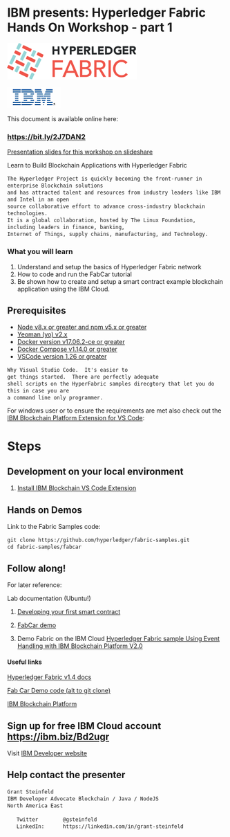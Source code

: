 # IBM presents: Hyperledger Fabric Hands On Workshop - part 1

![Hyperledger Fabric](images/hyperledger_fabric_logo_color.png)

![IBM](images/IBM-logo-all-colors.gif)


This document is available online here: 
### https://bit.ly/2J7DAN2

[Presentation slides for this workshop on slideshare](https://www.slideshare.net/GrantSteinfeld/ibm-presents-hyperledger-fabric-hands-on-workshop-part-1)

Learn to Build Blockchain Applications with Hyperledger Fabric

```
The Hyperledger Project is quickly becoming the front-runner in enterprise Blockchain solutions 
and has attracted talent and resources from industry leaders like IBM and Intel in an open
source collaborative effort to advance cross-industry blockchain technologies.
It is a global collaboration, hosted by The Linux Foundation, 
including leaders in finance, banking,
Internet of Things, supply chains, manufacturing, and Technology.
```
### What you will learn
1. Understand and setup the basics of Hyperledger Fabric network
1. How to code and run the FabCar tutorial
1. Be shown how to create and setup a smart contract example blockchain application using the IBM Cloud.

## Prerequisites
- [Node v8.x or greater and npm v5.x or greater](https://nodejs.org/en/download/)
- [Yeoman (yo) v2.x](http://yeoman.io/)
- [Docker version v17.06.2-ce or greater](https://www.docker.com/get-docker)
- [Docker Compose v1.14.0 or greater](https://docs.docker.com/compose/install/)
- [VSCode version 1.26 or greater](https://code.visualstudio.com)

```
Why Visual Studio Code.  It's easier to 
get things started.  There are perfectly adequate
shell scripts on the HyperFabric samples direcgtory that let you do this in case you are
a command line only programmer.
```
For windows user or to ensure the requirements are met also check out the [IBM Blockchain Platform Extension for VS Code](https://github.com/IBM-Blockchain/blockchain-vscode-extension/blob/master/README.md#requirements):

# Steps
## Development on your local environment
1. [Install IBM Blockchain VS Code Extension](#step-1-Install-IBM-Blockchain-VS-Code-Extension)


## Hands on Demos
Link to the Fabric Samples code:
```
git clone https://github.com/hyperledger/fabric-samples.git
cd fabric-samples/fabcar
```

## Follow along!
For later reference:

Lab documentation (Ubuntu!)
1) [Developing your first smart contract](https://github.com/ibm-blockchain-workshop/ibm-blockchain-workshop.github.io/blob/master/docs/Lab2-IBPVSCodeDevelopingyourFirstContract.pdf)


2) [FabCar demo](https://github.com/ibm-blockchain-workshop/ibm-blockchain-workshop.github.io/blob/master/docs/Lab3-IBPVSCodeExtensionUsinganExistingContract.pdf)


3) Demo Fabric on the IBM Cloud
[Hyperledger Fabric sample Using Event Handling with IBM Blockchain Platform V2.0](https://github.com/IBM/auction-events/)



#### Useful links

 [Hyperledger Fabric v1.4 docs](https://hyperledger-fabric.readthedocs.io/)

[Fab Car Demo code (alt to git clone)](
https://github.com/hyperledger/fabric-samples/tree/release-1.4/fabcar)

[IBM Blockchain Platform](https://www.ibm.com/blockchain/platform)

## Sign up for free IBM Cloud account  https://ibm.biz/Bd2ugr

Visit [IBM Developer website](https://developer.ibm.com/)


## Help contact the presenter

```
Grant Steinfeld
IBM Developer Advocate Blockchain / Java / NodeJS
North America East

   Twitter        @gsteinfeld
   LinkedIn:      https://linkedin.com/in/grant-steinfeld
   ```